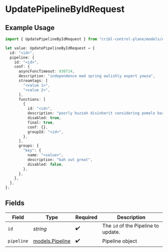 # UpdatePipelineByIdRequest

## Example Usage

```typescript
import { UpdatePipelineByIdRequest } from "cribl-control-plane/models/operations";

let value: UpdatePipelineByIdRequest = {
  id: "<id>",
  pipeline: {
    id: "<id>",
    conf: {
      asyncFuncTimeout: 930714,
      description: "independence mad spring owlishly expert yowza",
      streamtags: [
        "<value 1>",
        "<value 2>",
      ],
      functions: [
        {
          id: "<id>",
          description: "poorly huzzah disinherit considering pomelo barring",
          disabled: true,
          final: true,
          conf: {},
          groupId: "<id>",
        },
      ],
      groups: {
        "key": {
          name: "<value>",
          description: "bah out great",
          disabled: false,
        },
      },
    },
  },
};
```

## Fields

| Field                                          | Type                                           | Required                                       | Description                                    |
| ---------------------------------------------- | ---------------------------------------------- | ---------------------------------------------- | ---------------------------------------------- |
| `id`                                           | *string*                                       | :heavy_check_mark:                             | The <code>id</code> of the Pipeline to update. |
| `pipeline`                                     | [models.Pipeline](../../models/pipeline.md)    | :heavy_check_mark:                             | Pipeline object                                |